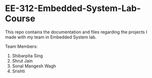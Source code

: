 # EE-312-Embedded-System-Lab-Course
This repo contains the documentation and files regarding the projects I made with my team in Embedded System lab.

Team Members:
1. Shibarpita Sing
2. Shrut Jain
3. Sonal Mangesh Wagh
4. Srishti
